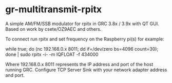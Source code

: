 # gr-multitransmit-rpitx
A simple AM/FM/SSB modulator for rpitx in GRC 3.8x / 3.9x with QT GUI.
Based on work by csete/OZ9AEC and others.

To connect run rpitx and set frequency on the Raspberry pi(s) for example:

while true; do (nc 192.168.0.x 8011; dd if=/dev/zero bs=4096 count=30); done | sudo rpitx -i- -m IQFLOAT -f 434000

Where 192.168.0.x 8011 represents the IP address and port of the host running GRC.
Configure TCP Server Sink with your network adapter address and port.
